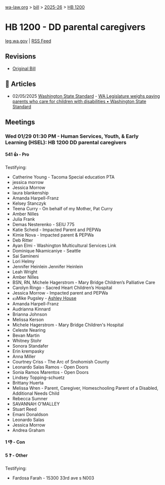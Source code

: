 [wa-law.org](/) > [bill](/bill/) > [2025-26](/bill/2025-26/) > [HB 1200](/bill/2025-26/hb/1200/)

# HB 1200 - DD parental caregivers
[leg.wa.gov](https://app.leg.wa.gov/billsummary?BillNumber=1200&Year=2025&Initiative=false) | [RSS Feed](./rss.xml)

## Revisions
* [Original Bill](1/)

## 📰 Articles
* 02/05/2025 [Washington State Standard](/org/washington_state_standard/) - [WA Legislature weighs paying parents who care for children with disabilities • Washington State Standard](https://washingtonstatestandard.com/2025/02/05/wa-legislature-weighs-paying-parents-who-care-for-children-with-disabilities/#:~:text=House%20Bill%201200)

## Meetings
### Wed 01/29 01:30 PM - Human Services, Youth, & Early Learning (HSEL): HB 1200 DD parental caregivers
#### 541 👍 - Pro
Testifying:
* Catherine Young - Tacoma Special education PTA
* jessica morrow
* Jessica Morrow
* laura blankenship
* Amanda Harpell-Franz
* Kelsey Stanczyk
* Teena Curry - On behalf of my Mother, Pat Curry
* Amber Nilles
* Julia Frank
* Demas Nesterenko - SEIU 775
* Katie Scheid - Impacted Parent and PEPWa
* Kimie Nova - Impacted parent & PEPWa
* Deb Ritter
* Ayan Elmi - Washington Multicultural Services Link
* Dominique Nkamicaniye - Seattle
* Sai Samineni
* Lori Helmy
* Jennifer Heinlein Jennifer Heinlein
* Leah Wright
* Amber Nilles
* BSN, RN, Michele Hagerstrom - Mary Bridge Children’s Palliative Care
* Carolyn Ringo - Sacred Heart Children’s Hospital
* Jessica Morrow - Impacted parent and PEPWa
* 💵Mike Pugsley - [Ashley House](/org/ashley_house/)
* Amanda Harpell-Franz
* Audrianna Kinnard
* Brianna Johnson
* Melissa Kerson
* Michele Hagerstrom - Mary Bridge Children's Hospital
* Celeste Nearing
* Bevan Martin
* Whitney Stohr
* Sonora Standafer
* Erin krempasky
* Anna Miller
* Courtney Criss - The Arc of Snohomish County
* Leonardo Salas Ramos - Open Doors
* Sonia Ramos Marentos - Open Doors
* Lindsey Topping-schuetz
* Brittany Huerta
* Melissa Wren - Parent, Caregiver, Homeschooling Parent of a Disabled, Additional Needs Child
* Rebecca Sumner
* SAVANNAH O'MALLEY
* Stuart Reed
* Emani Donaldson
* Leonardo Salas
* Jessica Morrow
* Andrea Graham

#### 1 👎 - Con

#### 5 ❓ - Other
Testifying:
* Fardosa Farah - 15300 33rd ave s N003
